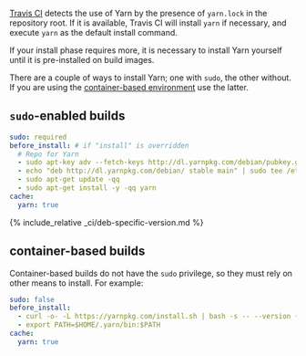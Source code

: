[Travis CI](https://travis-ci.org/) detects the use of Yarn by the presence of `yarn.lock` in the repository root.
If it is available, Travis CI will install `yarn` if necessary, and execute `yarn` as the default install command.

If your install phase requires more, it is necessary to install Yarn yourself until it is pre-installed on build images.

There are a couple of ways to install Yarn; one with `sudo`, the other without.
If you are using the [container-based environment](https://docs.travis-ci.com/user/ci-environment/#Virtualization-environments)
use the latter.

## `sudo`-enabled builds

```yml
sudo: required
before_install: # if "install" is overridden
  # Repo for Yarn
  - sudo apt-key adv --fetch-keys http://dl.yarnpkg.com/debian/pubkey.gpg
  - echo "deb http://dl.yarnpkg.com/debian/ stable main" | sudo tee /etc/apt/sources.list.d/yarn.list
  - sudo apt-get update -qq
  - sudo apt-get install -y -qq yarn
cache:
  yarn: true
```

{% include_relative _ci/deb-specific-version.md %}

## container-based builds

Container-based builds do not have the `sudo` privilege, so they must rely on other means to install.
For example:

```yaml
sudo: false
before_install:
  - curl -o- -L https://yarnpkg.com/install.sh | bash -s -- --version {{site.latest_version}}
  - export PATH=$HOME/.yarn/bin:$PATH
cache:
  yarn: true
```
